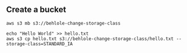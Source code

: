 ## Create a bucket
```shell
aws s3 mb s3://behlole-change-storage-class
```
```shell
echo "Hello World" >> hello.txt
aws s3 cp hello.txt s3://behlole-change-storage-class/hello.txt --storage-class=STANDARD_IA
```
